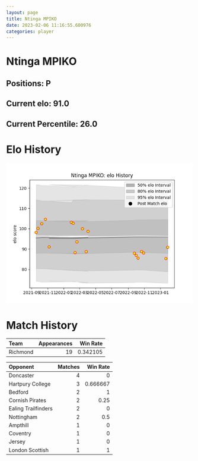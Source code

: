 ```yaml
---  
layout: page  
title: Ntinga MPIKO  
date: 2023-02-06 11:16:55.600976  
categories: player  
---
```

# Ntinga MPIKO

## Positions: P

## Current elo: 91.0

## Current Percentile: 26.0

# Elo History


![elo history](history_NtingaMPIKO.png)
# Match History


| Team     |   Appearances |   Win Rate |
|:---------|--------------:|-----------:|
| Richmond |            19 |   0.342105 |

| Opponent            |   Matches |   Win Rate |
|:--------------------|----------:|-----------:|
| Doncaster           |         4 |   0        |
| Hartpury College    |         3 |   0.666667 |
| Bedford             |         2 |   1        |
| Cornish Pirates     |         2 |   0.25     |
| Ealing Trailfinders |         2 |   0        |
| Nottingham          |         2 |   0.5      |
| Ampthill            |         1 |   0        |
| Coventry            |         1 |   0        |
| Jersey              |         1 |   0        |
| London Scottish     |         1 |   1        |